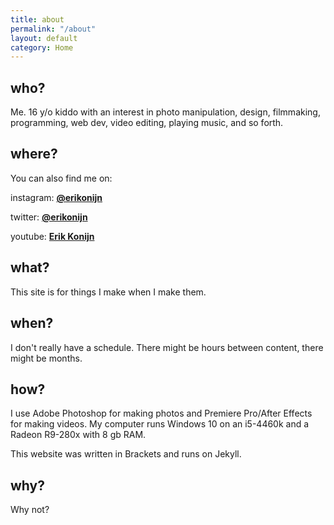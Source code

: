 ```yaml
---
title: about
permalink: "/about"
layout: default
category: Home
---
```


## who?

Me. 16 y/o kiddo with an interest in photo manipulation, design, filmmaking, programming, web dev, video editing, playing music, and so forth.

## where?

You can also find me on:

instagram: **[@erikonijn](https://instagram.com/erikonijn)**

twitter: **[@erikonijn](https://twitter.com/erikonijn)**

youtube: **[Erik Konijn](https://www.youtube.com/channel/UC6NGVtDYPDnPO3sxpAfRhBw)**

## what?

This site is for things I make when I make them.

## when?

I don't really have a schedule. There might be hours between content, there might be months.

## how?

I use Adobe Photoshop for making photos and Premiere Pro/After Effects for making videos. My computer runs Windows 10 on an i5-4460k and a Radeon R9-280x with 8 gb RAM.

This website was written in Brackets and runs on Jekyll.

## why?

Why not?